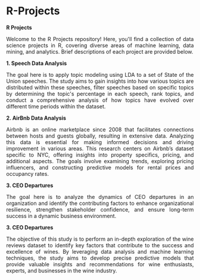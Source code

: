 # R-Projects

**<div align = "justify">R Projects</div>**
<div align = "justify">Welcome to the R Projects repository! Here, you'll find a collection of data science projects in R, covering diverse areas of machine learning, data mining, and analytics. Brief descriptions of each project are provided below.</div>

**<div align = "justify">1. Speech Data Analysis</div>**
<div align = "justify">The goal here is to apply topic modeling using LDA to a set of State of the Union speeches. The study aims to gain insights into how various topics are distributed within these speeches, filter speeches based on specific topics by determining the topic's percentage in each speech, rank topics, and conduct a comprehensive analysis of how topics have evolved over different time periods within the dataset.</div>

**<div align = "justify">2. AirBnb Data Analysis</div>**
<div align = "justify">Airbnb is an online marketplace since 2008 that facilitates connections between hosts and guests globally, resulting in extensive data. Analyzing this data is essential for making informed decisions and driving improvement in various areas. This research centers on Airbnb’s dataset specific to NYC, offering insights into property specifics, pricing, and additional aspects. The goals involve examining trends, exploring pricing influencers, and constructing predictive models for rental prices and occupancy rates. </div>

**<div align = "justify">3. CEO Departures</div>**
<div align = "justify">The goal here is to analyze the dynamics of CEO departures in an organization and identify the contributing factors to enhance organizational resilience, strengthen stakeholder confidence, and ensure long-term success in a dynamic business environment. </div>

**<div align = "justify">3. CEO Departures</div>**
<div align = "justify">The objective of this study is to perform an in-depth exploration of the wine reviews dataset to identify key factors that contribute to the success and excellence of wines. By leveraging data analysis and machine learning techniques, the study aims to develop precise predictive models that provide valuable insights and recommendations for wine enthusiasts, experts, and businesses in the wine industry.</div>
